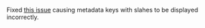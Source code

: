 Fixed [this issue](https://github.com/Mechanical-Advantage/AdvantageScope/issues/3) causing metadata keys with slahes to be displayed incorrectly.